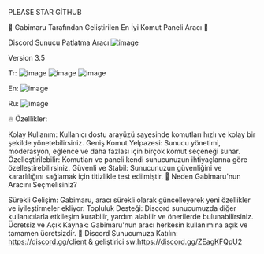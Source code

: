 PLEASE STAR GİTHUB 

🚀 Gabimaru Tarafından Geliştirilen En İyi Komut Paneli Aracı 🚀

Discord Sunucu Patlatma Aracı 
![image](https://github.com/cevatdev/discordnukertool/assets/164677184/3a9d216b-3a8f-4fad-9ddf-9ebfa484cbec)

Version 3.5

Tr:
![image](https://github.com/cevatdev/discordnukertool/assets/164677184/68c4b9c4-892f-475e-96cc-1e26615a7c36)
![image](https://github.com/cevatdev/discordnukertool/assets/164677184/289feb23-c80a-4091-ad18-91f27ecf6860)
![image](https://github.com/cevatdev/discordnukertool/assets/164677184/3298aad2-b680-4138-8a2f-8911dcac0f78)

En:
![image](https://github.com/cevatdev/discordnukertool/assets/164677184/abaa71a9-c095-4265-af0f-172da4175af7)

Ru:
![image](https://github.com/cevatdev/discordnukertool/assets/164677184/24fca8c2-0675-4de3-ae1d-f24fb8a8ed04)

🔥 Özellikler:

Kolay Kullanım: Kullanıcı dostu arayüzü sayesinde komutları hızlı ve kolay bir şekilde yönetebilirsiniz.
Geniş Komut Yelpazesi: Sunucu yönetimi, moderasyon, eğlence ve daha fazlası için birçok komut seçeneği sunar.
Özelleştirilebilir: Komutları ve paneli kendi sunucunuzun ihtiyaçlarına göre özelleştirebilirsiniz.
Güvenli ve Stabil: Sunucunuzun güvenliğini ve kararlılığını sağlamak için titizlikle test edilmiştir.
🌟 Neden Gabimaru'nun Aracını Seçmelisiniz?

Sürekli Gelişim: Gabimaru, aracı sürekli olarak güncelleyerek yeni özellikler ve iyileştirmeler ekliyor.
Topluluk Desteği: Discord sunucumuzda diğer kullanıcılarla etkileşim kurabilir, yardım alabilir ve önerilerde bulunabilirsiniz.
Ücretsiz ve Açık Kaynak: Gabimaru'nun aracı herkesin kullanımına açık ve tamamen ücretsizdir.
🔗 Discord Sunucumuza Katılın: https://discord.gg/client & geliştirici sw:https://discord.gg/ZEagKFQpU2
